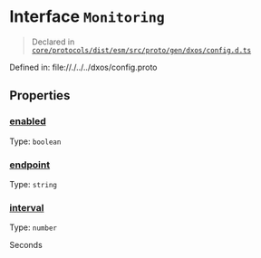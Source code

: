 # Interface `Monitoring`
> Declared in [`core/protocols/dist/esm/src/proto/gen/dxos/config.d.ts`]()

Defined in:
   file://./../../dxos/config.proto
## Properties
### [enabled]()
Type: <code>boolean</code>



### [endpoint]()
Type: <code>string</code>



### [interval]()
Type: <code>number</code>

Seconds

    